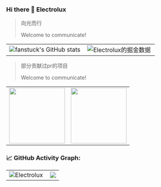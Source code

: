 ### Hi there 👋 Electrolux

> 向光而行
>
> Welcome to communicate!
<table border=0 style="overflow: hidden;">
  <tr>
    <td><img src="https://github-readme-stats.vercel.app/api?username=fanstuck&show_icons=true&count_private=true&theme=vue-light&hide_border=true" alt="fanstuck's GitHub stats" style="zoom:100%;" align="left"/></td>
    <td><img src="https://4sdvg7tqbv.us.aircode.run/juejin?uid=3004311888208296&hide_border=true" alt="Electrolux的掘金数据" style="zoom:100%;" align="left"/></td>
  </tr>
</table>




> 部分贡献过pr的项目
>
> Welcome to communicate!



<table border=0 style="overflow: hidden;">
  <tr>
    <td><a href="https://github.com/vuejs/pinia" >
        <img align="center" style="height:150px" src="https://github-readme-stats.vercel.app/api/pin/?username=vuejs&repo=pinia&theme=vue-light" />
  </a> </td>
    <td><a href="https://github.com/ant-design/ant-design"><img  style="height:150px" align="center" src="https://github-readme-stats.vercel.app/api/pin/?username=ant-design&repo=ant-design&theme=vue-light" />
  </a></td>
  </tr>



</table>




<!--   GitHub stats graph -->

### 📈 GitHub Activity Graph:



<table border=0 style="overflow: hidden;">
  <tr>
    <td><img src="https://stats.justsong.cn/api/bilibili/?id=286773126&theme=light&lang=zh-CN" alt="Electrolux" style="zoom:100%;" align="left"/></td>
    <td><img src="https://github-readme-streak-stats.herokuapp.com/?user=yilaikesi"></img></td>
  </tr>


</table>


